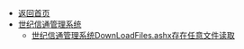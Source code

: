 - [返回首页](/)
- [世纪信通管理系统](世纪信通管理系统/)
  - [世纪信通管理系统DownLoadFiles.ashx存在任意文件读取](世纪信通管理系统/世纪信通管理系统DownLoadFiles.ashx存在任意文件读取.md)
